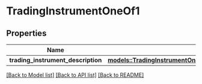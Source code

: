 # TradingInstrumentOneOf1

## Properties

Name | Type | Description | Notes
------------ | ------------- | ------------- | -------------
**trading_instrument_description** | [**models::TradingInstrumentOneOf1TradingInstrumentDescription**](TradingInstrument_oneOf_1_tradingInstrumentDescription.md) |  |

[[Back to Model list]](../README.md#documentation-for-models) [[Back to API list]](../README.md#documentation-for-api-endpoints) [[Back to README]](../README.md)
